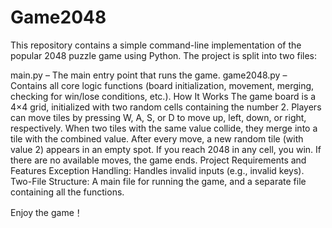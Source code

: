 # Game2048
This repository contains a simple command-line implementation of the popular 2048 puzzle game using Python. 
The project is split into two files:

main.py – The main entry point that runs the game.
game2048.py – Contains all core logic functions (board initialization, movement, merging, checking for win/lose conditions, etc.).
How It Works
The game board is a 4×4 grid, initialized with two random cells containing the number 2.
Players can move tiles by pressing W, A, S, or D to move up, left, down, or right, respectively.
When two tiles with the same value collide, they merge into a tile with the combined value.
After every move, a new random tile (with value 2) appears in an empty spot.
If you reach 2048 in any cell, you win. If there are no available moves, the game ends.
Project Requirements and Features
Exception Handling: Handles invalid inputs (e.g., invalid keys).
Two-File Structure: A main file for running the game, and a separate file containing all the functions.

Enjoy the game！
